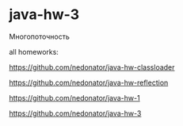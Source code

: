 # java-hw-3

Многопоточность


all homeworks:

https://github.com/nedonator/java-hw-classloader

https://github.com/nedonator/java-hw-reflection

https://github.com/nedonator/java-hw-1

https://github.com/nedonator/java-hw-3
